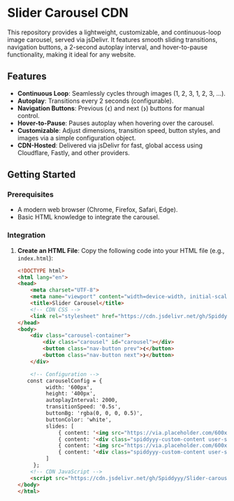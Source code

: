 # Slider Carousel CDN

This repository provides a lightweight, customizable, and continuous-loop image carousel, served via jsDelivr. It features smooth sliding transitions, navigation buttons, a 2-second autoplay interval, and hover-to-pause functionality, making it ideal for any website.

## Features
- **Continuous Loop**: Seamlessly cycles through images (1, 2, 3, 1, 2, 3, ...).
- **Autoplay**: Transitions every 2 seconds (configurable).
- **Navigation Buttons**: Previous (`❮`) and next (`❯`) buttons for manual control.
- **Hover-to-Pause**: Pauses autoplay when hovering over the carousel.
- **Customizable**: Adjust dimensions, transition speed, button styles, and images via a simple configuration object.
- **CDN-Hosted**: Delivered via jsDelivr for fast, global access using Cloudflare, Fastly, and other providers.

## Getting Started

### Prerequisites
- A modern web browser (Chrome, Firefox, Safari, Edge).
- Basic HTML knowledge to integrate the carousel.

### Integration
1. **Create an HTML File**:
   Copy the following code into your HTML file (e.g., `index.html`):

   ```html
   <!DOCTYPE html>
   <html lang="en">
   <head>
       <meta charset="UTF-8">
       <meta name="viewport" content="width=device-width, initial-scale=1.0">
       <title>Slider Carousel</title>
       <!-- CDN CSS -->
       <link rel="stylesheet" href="https://cdn.jsdelivr.net/gh/Spiddyyy/Slider-carousel-cdn@latest/carousel.min.css">
   </head>
   <body>
       <div class="carousel-container">
           <div class="carousel" id="carousel"></div>
           <button class="nav-button prev">❮</button>
           <button class="nav-button next">❯</button>
       </div>

       <!-- Configuration -->
      const carouselConfig = {
            width: '600px',
            height: '400px',
            autoplayInterval: 2000,
            transitionSpeed: '0.5s',
            buttonBg: 'rgba(0, 0, 0, 0.5)',
            buttonColor: 'white',
            slides: [
                { content: '<img src="https://via.placeholder.com/600x400/FF0000/FFFFFF?text=Image+1" alt="Image 1" style="width:100%;height:100%;object-fit:cover;">' },
                { content: '<div class="spiddyyy-custom-content user-slide"><h2>Slide 2</h2><p>This is a custom HTML slide with a user-defined class.</p></div>' },
                { content: '<img src="https://via.placeholder.com/600x400/00FF00/FFFFFF?text=Image+3" alt="Image 3" style="width:100%;height:100%;object-fit:cover;">' },
                { content: '<div class="spiddyyy-custom-content user-slide"><h2>Slide 4</h2><p>Another custom HTML slide with flexible content.</p></div>' }
            ]
        };
       <!-- CDN JavaScript -->
       <script src="https://cdn.jsdelivr.net/gh/Spiddyyy/Slider-carousel-cdn@latest/carousel.min.js"></script>
   </body>
   </html>
